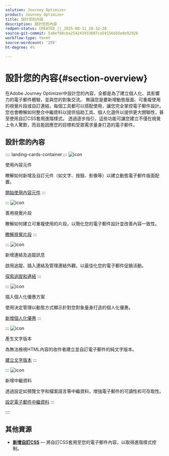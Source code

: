 ```yaml
---
solution: Journey Optimizer
product: Journey Optimizer
title: 設計您的內容
description: 設計您的內容
redpen-status: CREATED_||_2025-08-11_20-32-28
source-git-commit: 5a8ef88cba254241933607ca59156d35e0e92926
workflow-type: tm+mt
source-wordcount: '255'
ht-degree: 4%

---
```



# 設計您的內容{#section-overview}

在Adobe Journey Optimizer中設計您的內容，全都是為了建立個人化、具影響力的電子郵件體驗，並與您的對象交流。 無論您是要新增動態版面、可重複使用的視覺片段或自訂連結，每個工具都可以搭配使用，讓您完全掌控電子郵件設計。 您也會瞭解如何整合中繼資料以提供協助工具、個人化選件以提供更大關聯性，甚至使用自訂CSS套用進階樣式。 透過逐步指引，這些功能可讓您建立不僅在視覺上令人驚歎，而且能因應您的目標和受眾需求量身打造的電子郵件。

## 設計您的內容

:::: landing-cards-container
:::
![icon](https://cdn.experienceleague.adobe.com/icons/puzzle-piece.svg?lang=zh-Hant)

使用內容元件

瞭解如何新增及自訂元件（如文字、按鈕、影像等）以建立動態電子郵件版面配置。

[開始使用內容元件](../using/email/content-components.md)
:::

:::
![icon](https://cdn.experienceleague.adobe.com/icons/layer-group.svg?lang=zh-Hant)

善用視覺片段

瞭解如何建立可重複使用的片段，以簡化您的電子郵件設計並改善內容一致性。

[瞭解視覺片段](../using/email/use-visual-fragments.md)
:::

:::
![icon](https://cdn.experienceleague.adobe.com/icons/chart-line.svg?lang=zh-Hant)

新增連結及追蹤訊息

啟用追蹤、插入連結及管理連結外觀，以最佳化您的電子郵件促銷活動。

[探索追蹤和連結](../using/email/message-tracking.md)
:::

:::
![icon](https://cdn.experienceleague.adobe.com/icons/bullseye.svg?lang=zh-Hant)

插入個人化優惠方案

使用決定管理以動態方式顯示針對您對象量身打造的個人化優惠。

[新增個人化優惠](../using/email/add-offers-email.md)
:::

:::
![icon](https://cdn.experienceleague.adobe.com/icons/file-alt.svg?lang=zh-Hant)

產生文字版本

為無法檢視HTML內容的收件者建立並自訂電子郵件的純文字版本。

[建立文字版本](../using/email/text-version-email.md)
:::

:::
![icon](https://cdn.experienceleague.adobe.com/icons/gear.svg?lang=zh-Hant)

新增中繼資料

透過設定如預覽文字和檔案語言等中繼資料，增強電子郵件的可讀性和可存取性。

[設定電子郵件中繼資料](../using/email/email-metadata.md)
:::

::::


## 其他資源

- **[新增自訂CSS](../using/email/custom-css.md)** — 將自訂CSS套用至您的電子郵件內容，以取得進階樣式控制。
